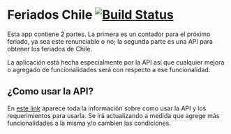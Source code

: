 # Feriados Chile    [![Build Status](https://travis-ci.org/Bangaa/siguiente-feriado.svg?branch=master)](https://travis-ci.org/Bangaa/siguiente-feriado)

Esta app contiene 2 partes. La primera es un contador para el próximo feriado, 
ya sea este renunciable o no; la segunda parte es una API para obtener los 
feriados de Chile.

La aplicación está hecha especialmente por la API así que cualquier mejora o 
agregado de funcionalidades será con respecto a ese funcionalidad.

## ¿Como usar la API?

En [este link][api_link] aparece toda la información sobre como usar la API y los 
requerimientos para usarla. Se irá actualizando a medida que agrege más 
funcionalidades a la misma y/o cambien las condiciones.

[api_link]: https://blooming-castle-41051.herokuapp.com/api-info/
